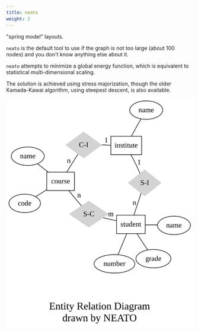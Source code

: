 ```yaml
---
title: neato
weight: 2
---
```

"spring model" layouts.

`neato` is the default tool to use if the graph is not too large (about 100 nodes)
and you don't know anything else about it.

`neato` attempts to minimize a global energy function, which is equivalent to
statistical multi-dimensional scaling.

The solution is achieved using stress majorization, though the older
Kamada-Kawai algorithm, using steepest descent, is also available.

<p style="text-align: center;">
  <a href="/Gallery/undirected/ER.html">
    <img src="/Gallery/undirected/ER.svg">
  </a>
</p>
